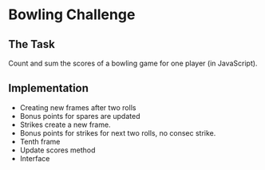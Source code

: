 Bowling Challenge
=================

The Task
------

Count and sum the scores of a bowling game for one player (in JavaScript).

Implementation
-------
- Creating new frames after two rolls
- Bonus points for spares are updated
- Strikes create a new frame.
- Bonus points for strikes for next two rolls, no consec strike.
- Tenth frame
- Update scores method
- Interface
